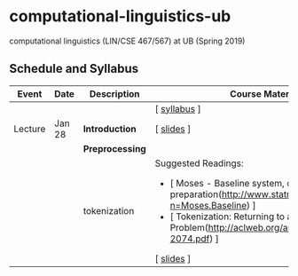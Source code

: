 # computational-linguistics-ub
computational linguistics (LIN/CSE 467/567) at UB (Spring 2019)


## Schedule and Syllabus 
|Event	| Date |	Description	 |Course Materials |
| ------ | ------ | ------ | ------  |
| |  |  | [ [syllabus](https://www.overleaf.com/read/bbydmnwkznyj) ]|
|Lecture | Jan 28 | **Introduction** | [ [slides](https://www.overleaf.com/read/pntxnvrkknxk) ]|
| |  | **Preprocessing** | |
| |  | tokenization | Suggested Readings:  <ul><li>[ Moses - Baseline system, corpus preparation(http://www.statmt.org/moses/?n=Moses.Baseline) ]</li><li>[ Tokenization: Returning to a Long Solved Problem(http://aclweb.org/anthology/P/P12/P12-2074.pdf) ]</li></ul> [ [slides](https://www.overleaf.com/read/qfxnzgqgyyfn) ]|

